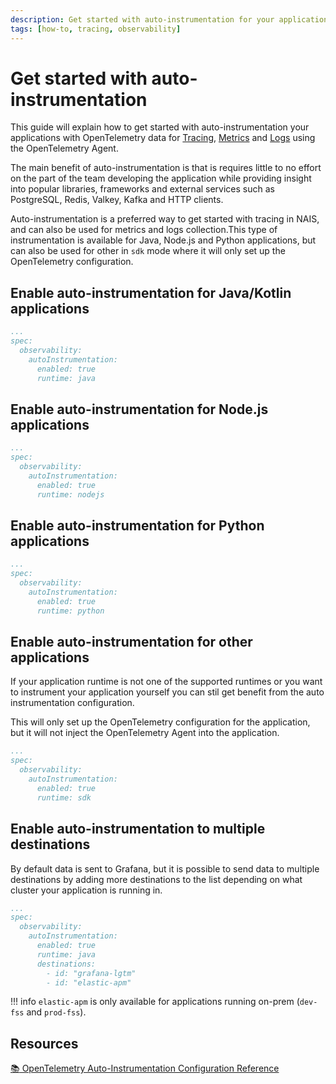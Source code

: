 ```yaml
---
description: Get started with auto-instrumentation for your applications with OpenTelemetry data for Tracing, Metrics and Logs using the OpenTelemetry Agent.
tags: [how-to, tracing, observability]
---
```


# Get started with auto-instrumentation

This guide will explain how to get started with auto-instrumentation your applications with OpenTelemetry data for [Tracing](../tracing/README.md), [Metrics](../metrics/README.md) and [Logs](../logging/README.md) using the OpenTelemetry Agent.

The main benefit of auto-instrumentation is that is requires little to no effort on the part of the team developing the application while providing insight into popular libraries, frameworks and external services such as PostgreSQL, Redis, Valkey, Kafka and HTTP clients.

Auto-instrumentation is a preferred way to get started with tracing in NAIS, and can also be used for metrics and logs collection.This type of instrumentation is available for Java, Node.js and Python applications, but can also be used for other in `sdk` mode where it will only set up the OpenTelemetry configuration.

## Enable auto-instrumentation for Java/Kotlin applications

```yaml
...
spec:
  observability:
    autoInstrumentation:
      enabled: true
      runtime: java
```

## Enable auto-instrumentation for Node.js applications

```yaml
...
spec:
  observability:
    autoInstrumentation:
      enabled: true
      runtime: nodejs
```

## Enable auto-instrumentation for Python applications

```yaml
...
spec:
  observability:
    autoInstrumentation:
      enabled: true
      runtime: python
```

## Enable auto-instrumentation for other applications

If your application runtime is not one of the supported runtimes or you want to instrument your application yourself you can stil get benefit from the auto instrumentation configuration.

This will only set up the OpenTelemetry configuration for the application, but it will not inject the OpenTelemetry Agent into the application.

```yaml
...
spec:
  observability:
    autoInstrumentation:
      enabled: true
      runtime: sdk
```

## Enable auto-instrumentation to multiple destinations

By default data is sent to Grafana, but it is possible to send data to multiple destinations by adding more destinations to the list depending on what cluster your application is running in.

```yaml hl_lines="8-9"
...
spec:
  observability:
    autoInstrumentation:
      enabled: true
      runtime: java
      destinations:
        - id: "grafana-lgtm"
        - id: "elastic-apm"
```

!!! info
    `elastic-apm` is only available for applications running on-prem (`dev-fss` and `prod-fss`).

## Resources

[:books: OpenTelemetry Auto-Instrumentation Configuration Reference](../reference/auto-config.md)
